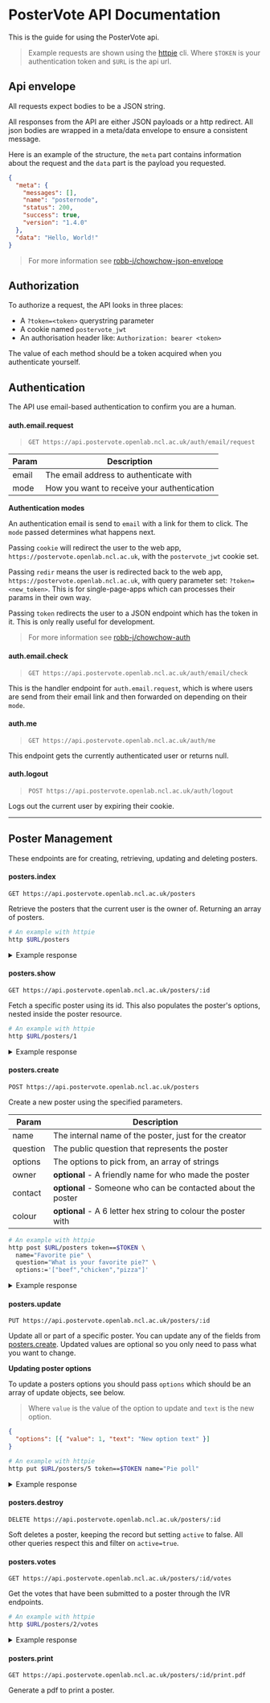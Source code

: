 # PosterVote API Documentation

This is the guide for using the PosterVote api.

> Example requests are shown using the [httpie](https://httpie.org/doc) cli.
> Where `$TOKEN` is your authentication token and `$URL` is the api url.

<!-- toc-head -->
<!-- toc-tail -->

## Api envelope

All requests expect bodies to be a JSON string.

All responses from the API are either JSON payloads or a http redirect.
All json bodies are wrapped in a meta/data envelope to ensure a consistent message.

Here is an example of the structure,
the `meta` part contains information about the request
and the `data` part is the payload you requested.

```json
{
  "meta": {
    "messages": [],
    "name": "posternode",
    "status": 200,
    "success": true,
    "version": "1.4.0"
  },
  "data": "Hello, World!"
}
```

> For more information see [robb-j/chowchow-json-envelope](https://github.com/robb-j/chowchow-json-envelope)

## Authorization

To authorize a request, the API looks in three places:

- A `?token=<token>` querystring parameter
- A cookie named `postervote_jwt`
- An authorisation header like: `Authorization: bearer <token>`

The value of each method should be a token acquired when you authenticate yourself.

## Authentication

The API use email-based authentication to confirm you are a human.

#### auth.email.request

> `GET https://api.postervote.openlab.ncl.ac.uk/auth/email/request`

| Param | Description                                 |
| ----- | ------------------------------------------- |
| email | The email address to authenticate with      |
| mode  | How you want to receive your authentication |

**Authentication modes**

An authentication email is send to `email` with a link for them to click.
The `mode` passed determines what happens next.

Passing `cookie` will redirect the user to the web app,
`https://postervote.openlab.ncl.ac.uk`,
with the `postervote_jwt` cookie set.

Passing `redir` means the user is redirected back to the web app,
`https://postervote.openlab.ncl.ac.uk`,
with query parameter set: `?token=<new_token>`.
This is for single-page-apps which can processes their params in their own way.

Passing `token` redirects the user to a JSON endpoint which has the token in it.
This is only really useful for development.

> For more information see [robb-j/chowchow-auth](https://github.com/robb-j/chowchow-auth/#authentication-modes)

#### auth.email.check

> `GET https://api.postervote.openlab.ncl.ac.uk/auth/email/check`

This is the handler endpoint for `auth.email.request`,
which is where users are send from their email link
and then forwarded on depending on their `mode`.

#### auth.me

> `GET https://api.postervote.openlab.ncl.ac.uk/auth/me`

This endpoint gets the currently authenticated user or returns null.

#### auth.logout

> `POST https://api.postervote.openlab.ncl.ac.uk/auth/logout`

Logs out the current user by expiring their cookie.

---

## Poster Management

These endpoints are for creating, retrieving, updating and deleting posters.

#### posters.index

`GET https://api.postervote.openlab.ncl.ac.uk/posters`

Retrieve the posters that the current user is the owner of.
Returning an array of posters.

```bash
# An example with httpie
http $URL/posters
```

<details>

<summary> Example response </summary>

```json
{
  "data": [
    {
      "active": 1,
      "code": 698702,
      "colour": "aae048",
      "contact": "geoff@r0b.io",
      "created_at": "2018-11-20T13:22:25.000Z",
      "creator_hash": "IdP/Ucbx9MzfvqPPUjjcDcnb2e3iTZJm3fkGOKREr6w=",
      "id": 2,
      "name": "Lunch",
      "owner": "Geoff Testington",
      "pdf_url": "http://localhost:3000/posters/2/print.pdf",
      "question": "What did you have for lunch today??",
      "updated_at": "2018-11-20T13:22:25.000Z"
    }
  ],
  "meta": {
    "messages": [],
    "name": "posternode",
    "status": 200,
    "success": true,
    "version": "1.4.0"
  }
}
```

</details>

#### posters.show

`GET https://api.postervote.openlab.ncl.ac.uk/posters/:id`

Fetch a specific poster using its id.
This also populates the poster's options, nested inside the poster resource.

```bash
# An example with httpie
http $URL/posters/1
```

<details>

<summary> Example response </summary>

```json
{
  "data": {
    "active": 1,
    "code": 698702,
    "colour": "aae048",
    "contact": "geoff@r0b.io",
    "created_at": "2018-11-20T13:22:25.000Z",
    "creator_hash": "IdP/Ucbx9MzfvqPPUjjcDcnb2e3iTZJm3fkGOKREr6w=",
    "id": 2,
    "name": "Lunch",
    "options": [
      {
        "created_at": "2018-11-20T13:22:25.000Z",
        "id": 6,
        "poster_id": 2,
        "text": "Chicken",
        "updated_at": "2018-11-20T13:22:25.000Z",
        "value": 1
      },
      {
        "created_at": "2018-11-20T13:22:25.000Z",
        "id": 7,
        "poster_id": 2,
        "text": "Beef",
        "updated_at": "2018-11-20T13:22:25.000Z",
        "value": 2
      },
      {
        "created_at": "2018-11-20T13:22:25.000Z",
        "id": 8,
        "poster_id": 2,
        "text": "Sausages",
        "updated_at": "2018-11-20T13:22:25.000Z",
        "value": 3
      },
      {
        "created_at": "2018-11-20T13:22:25.000Z",
        "id": 9,
        "poster_id": 2,
        "text": "Soup",
        "updated_at": "2018-11-20T13:22:25.000Z",
        "value": 4
      },
      {
        "created_at": "2018-11-20T13:22:25.000Z",
        "id": 10,
        "poster_id": 2,
        "text": "",
        "updated_at": "2018-11-20T13:22:25.000Z",
        "value": 5
      }
    ],
    "owner": "Geoff Testington",
    "pdf_url": "http://localhost:3000/posters/2/print.pdf",
    "question": "What did you have for lunch today??",
    "updated_at": "2018-11-20T13:22:25.000Z"
  },
  "meta": {
    "messages": [],
    "name": "posternode",
    "status": 200,
    "success": true,
    "version": "1.4.0"
  }
}
```

</details>

#### posters.create

`POST https://api.postervote.openlab.ncl.ac.uk/posters`

Create a new poster using the specified parameters.

| Param    | Description                                                    |
| -------- | -------------------------------------------------------------- |
| name     | The internal name of the poster, just for the creator          |
| question | The public question that represents the poster                 |
| options  | The options to pick from, an array of strings                  |
| owner    | **optional** - A friendly name for who made the poster         |
| contact  | **optional** - Someone who can be contacted about the poster   |
| colour   | **optional** - A 6 letter hex string to colour the poster with |

```bash
# An example with httpie
http post $URL/posters token==$TOKEN \
  name="Favorite pie" \
  question="What is your favorite pie?" \
  options:='["beef","chicken","pizza"]'
```

<details>

<summary> Example response </summary>

```json
{
  "data": {
    "active": 1,
    "code": 16193,
    "colour": "7E7F9A",
    "contact": null,
    "created_at": "2019-03-26T10:16:59.000Z",
    "creator_hash": "IdP/Ucbx9MzfvqPPUjjcDcnb2e3iTZJm3fkGOKREr6w=",
    "id": 5,
    "name": "Favorite pie",
    "options": [
      {
        "created_at": "2019-03-26T10:16:59.000Z",
        "id": 21,
        "poster_id": 5,
        "text": "beef",
        "updated_at": "2019-03-26T10:16:59.000Z",
        "value": 1
      },
      {
        "created_at": "2019-03-26T10:16:59.000Z",
        "id": 22,
        "poster_id": 5,
        "text": "chicken",
        "updated_at": "2019-03-26T10:16:59.000Z",
        "value": 2
      },
      {
        "created_at": "2019-03-26T10:16:59.000Z",
        "id": 23,
        "poster_id": 5,
        "text": "pizza",
        "updated_at": "2019-03-26T10:16:59.000Z",
        "value": 3
      }
    ],
    "owner": null,
    "pdf_url": "http://localhost:3000/posters/5/print.pdf",
    "question": "What is your favorite pie?",
    "updated_at": "2019-03-26T10:16:59.000Z"
  },
  "meta": {
    "messages": [],
    "name": "posternode",
    "status": 200,
    "success": true,
    "version": "1.4.0"
  }
}
```

</details>

#### posters.update

`PUT https://api.postervote.openlab.ncl.ac.uk/posters/:id`

Update all or part of a specific poster.
You can update any of the fields from [posters.create](#posters.create).
Updated values are optional so you only need to pass what you want to change.

**Updating poster options**

To update a posters options you should pass `options` which should be an array of update objects, see below.

> Where `value` is the value of the option to update and `text` is the new option.

```json
{
  "options": [{ "value": 1, "text": "New option text" }]
}
```

```bash
# An example with httpie
http put $URL/posters/5 token==$TOKEN name="Pie poll"
```

<details>

<summary> Example response </summary>

```json
{
  "data": {
    "active": 1,
    "code": 16193,
    "colour": "7E7F9A",
    "contact": null,
    "created_at": "2019-03-26T10:16:59.000Z",
    "creator_hash": "IdP/Ucbx9MzfvqPPUjjcDcnb2e3iTZJm3fkGOKREr6w=",
    "id": 5,
    "name": "Pie poll",
    "options": [
      {
        "created_at": "2019-03-26T10:16:59.000Z",
        "id": 21,
        "poster_id": 5,
        "text": "beef",
        "updated_at": "2019-03-26T10:16:59.000Z",
        "value": 1
      },
      {
        "created_at": "2019-03-26T10:16:59.000Z",
        "id": 22,
        "poster_id": 5,
        "text": "chicken",
        "updated_at": "2019-03-26T10:16:59.000Z",
        "value": 2
      },
      {
        "created_at": "2019-03-26T10:16:59.000Z",
        "id": 23,
        "poster_id": 5,
        "text": "pizza",
        "updated_at": "2019-03-26T10:16:59.000Z",
        "value": 3
      }
    ],
    "owner": null,
    "question": "What is your favorite pie?",
    "updated_at": "2019-03-26T10:16:59.000Z"
  },
  "meta": {
    "messages": [],
    "name": "posternode",
    "status": 200,
    "success": true,
    "version": "1.4.0"
  }
}
```

</details>

#### posters.destroy

`DELETE https://api.postervote.openlab.ncl.ac.uk/posters/:id`

Soft deletes a poster, keeping the record but setting `active` to false.
All other queries respect this and filter on `active=true`.

#### posters.votes

`GET https://api.postervote.openlab.ncl.ac.uk/posters/:id/votes`

Get the votes that have been submitted to a poster through the IVR endpoints.

```bash
# An example with httpie
http $URL/posters/2/votes
```

<details>

<summary> Example response </summary>

```json
{
  "data": {
    "lastUpdate": "2018-11-21T15:37:42.000Z",
    "votes": [
      {
        "option_id": 6,
        "vote": 0
      },
      {
        "option_id": 7,
        "vote": 3
      },
      {
        "option_id": 8,
        "vote": 2
      },
      {
        "option_id": 9,
        "vote": 2
      },
      {
        "option_id": 10,
        "vote": 1
      }
    ]
  },
  "meta": {
    "messages": [],
    "name": "posternode",
    "status": 200,
    "success": true,
    "version": "1.4.0"
  }
}
```

</details>

#### posters.print

`GET https://api.postervote.openlab.ncl.ac.uk/posters/:id/print.pdf`

Generate a pdf to print a poster.
